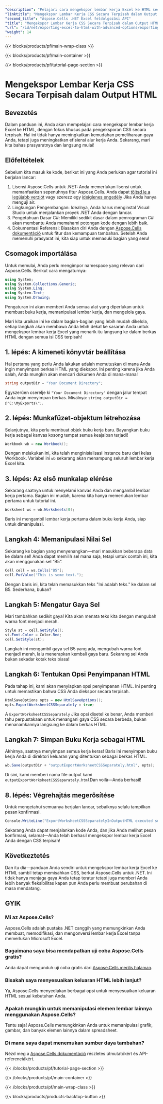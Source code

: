```yaml
---
"description": "Pelajari cara mengekspor lembar kerja Excel ke HTML secara efektif dengan CSS terpisah menggunakan Aspose.Cells untuk .NET dalam tutorial langkah demi langkah yang komprehensif ini."
"linktitle": "Mengekspor Lembar Kerja CSS Secara Terpisah dalam Output HTML"
"second_title": "Aspose.Cells .NET Excel feldolgozási API"
"title": "Mengekspor Lembar Kerja CSS Secara Terpisah dalam Output HTML"
"url": "/id/net/exporting-excel-to-html-with-advanced-options/exporting-worksheet-css-separately/"
"weight": 14
---
```


{{< blocks/products/pf/main-wrap-class >}}

{{< blocks/products/pf/main-container >}}

{{< blocks/products/pf/tutorial-page-section >}}

# Mengekspor Lembar Kerja CSS Secara Terpisah dalam Output HTML

## Bevezetés
Dalam panduan ini, Anda akan mempelajari cara mengekspor lembar kerja Excel ke HTML, dengan fokus khusus pada pengeksporan CSS secara terpisah. Hal ini tidak hanya meningkatkan kemudahan pemeliharaan gaya Anda, tetapi juga meningkatkan efisiensi alur kerja Anda. Sekarang, mari kita bahas prasyaratnya dan langsung mulai!
## Előfeltételek
Sebelum kita masuk ke kode, berikut ini yang Anda perlukan agar tutorial ini berjalan lancar:
1. Lisensi Aspose.Cells untuk .NET: Anda memerlukan lisensi untuk memanfaatkan sepenuhnya fitur Aspose.Cells. Anda dapat [töltsd le a legújabb verziót](https://releases.aspose.com/cells/net/) vagy szerezz egy [ideiglenes engedély](https://purchase.aspose.com/temporary-license/) Jika Anda hanya menguji air.
2. Lingkungan Pengembangan: Idealnya, Anda harus menginstal Visual Studio untuk menjalankan proyek .NET Anda dengan lancar.
3. Pengetahuan Dasar C#: Memiliki sedikit dasar dalam pemrograman C# akan membantu Anda memahami potongan kode dengan lebih baik.
4. Dokumentasi Referensi: Biasakan diri Anda dengan [Aspose.Cells dokumentáció](https://reference.aspose.com/cells/net/) untuk fitur dan kemampuan tambahan.
Setelah Anda memenuhi prasyarat ini, kita siap untuk memasuki bagian yang seru!
## Csomagok importálása
Untuk memulai, Anda perlu mengimpor namespace yang relevan dari Aspose.Cells. Berikut cara mengaturnya:
```csharp
using System;
using System.Collections.Generic;
using System.Linq;
using System.Text;
using System.Drawing;
```
Pengaturan ini akan memberi Anda semua alat yang diperlukan untuk membuat buku kerja, memanipulasi lembar kerja, dan mengelola gaya.

Mari kita uraikan ini ke dalam bagian-bagian yang lebih mudah dikelola, setiap langkah akan membawa Anda lebih dekat ke sasaran Anda untuk mengekspor lembar kerja Excel yang menarik itu langsung ke dalam berkas HTML dengan semua isi CSS terpisah!
## 1. lépés: A kimeneti könyvtár beállítása
Hal pertama yang perlu Anda lakukan adalah memutuskan di mana Anda ingin menyimpan berkas HTML yang diekspor. Ini penting karena jika Anda salah, Anda mungkin akan mencari dokumen Anda di mana-mana!
```csharp
string outputDir = "Your Document Directory";
```
Egyszerűen cserélje ki `"Your Document Directory"` dengan jalur tempat Anda ingin menyimpan berkas. Misalnya: `string outputDir = @"C:\MyExports\";`.
## 2. lépés: Munkafüzet-objektum létrehozása
Selanjutnya, kita perlu membuat objek buku kerja baru. Bayangkan buku kerja sebagai kanvas kosong tempat semua keajaiban terjadi!
```csharp
Workbook wb = new Workbook();
```
Dengan melakukan ini, kita telah menginisialisasi instance baru dari kelas Workbook. Variabel ini `wb` sekarang akan menampung seluruh lembar kerja Excel kita.
## 3. lépés: Az első munkalap elérése
Sekarang saatnya untuk menyelami kanvas Anda dan mengambil lembar kerja pertama. Bagian ini mudah, karena kita hanya memerlukan lembar pertama untuk tutorial ini.
```csharp
Worksheet ws = wb.Worksheets[0];
```
Baris ini mengambil lembar kerja pertama dalam buku kerja Anda, siap untuk dimanipulasi.
## Langkah 4: Memanipulasi Nilai Sel
Sekarang ke bagian yang menyenangkan—mari masukkan beberapa data ke dalam sel! Anda dapat memilih sel mana saja, tetapi untuk contoh ini, kita akan menggunakan sel “B5”.
```csharp
Cell cell = ws.Cells["B5"];
cell.PutValue("This is some text.");
```
Dengan baris ini, kita telah memasukkan teks "Ini adalah teks." ke dalam sel B5. Sederhana, bukan? 
## Langkah 5: Mengatur Gaya Sel
Mari tambahkan sedikit gaya! Kita akan menata teks kita dengan mengubah warna font menjadi merah. 
```csharp
Style st = cell.GetStyle();
st.Font.Color = Color.Red;
cell.SetStyle(st);
```
Langkah ini mengambil gaya sel B5 yang ada, mengubah warna font menjadi merah, lalu menerapkan kembali gaya baru. Sekarang sel Anda bukan sekadar kotak teks biasa!
## Langkah 6: Tentukan Opsi Penyimpanan HTML
Pada tahap ini, kami akan menyiapkan opsi penyimpanan HTML. Ini penting untuk memastikan bahwa CSS Anda diekspor secara terpisah.
```csharp
HtmlSaveOptions opts = new HtmlSaveOptions();
opts.ExportWorksheetCSSSeparately = true;
```
A `ExportWorksheetCSSSeparately` Jika opsi disetel ke benar, Anda memberi tahu perpustakaan untuk menangani gaya CSS secara berbeda, bukan menanamkannya langsung ke dalam berkas HTML.
## Langkah 7: Simpan Buku Kerja sebagai HTML
Akhirnya, saatnya menyimpan semua kerja keras! Baris ini menyimpan buku kerja Anda di direktori keluaran yang ditentukan sebagai berkas HTML.
```csharp
wb.Save(outputDir + "outputExportWorksheetCSSSeparately.html", opts);
```
Di sini, kami memberi nama file output kami `outputExportWorksheetCSSSeparately.html`Dan voilà—Anda berhasil!
## 8. lépés: Végrehajtás megerősítése
Untuk mengetahui semuanya berjalan lancar, sebaiknya selalu tampilkan pesan konfirmasi.
```csharp
Console.WriteLine("ExportWorksheetCSSSeparatelyInOutputHTML executed successfully.");
```
Sekarang Anda dapat menjalankan kode Anda, dan jika Anda melihat pesan konfirmasi, selamat—Anda telah berhasil mengekspor lembar kerja Excel Anda dengan CSS terpisah!
## Következtetés
Dan itu dia—panduan Anda sendiri untuk mengekspor lembar kerja Excel ke HTML sambil tetap memisahkan CSS, berkat Aspose.Cells untuk .NET. Ini tidak hanya menjaga gaya Anda tetap teratur tetapi juga memberi Anda lebih banyak fleksibilitas kapan pun Anda perlu membuat perubahan di masa mendatang. 
## GYIK
### Mi az Aspose.Cells?
Aspose.Cells adalah pustaka .NET canggih yang memungkinkan Anda membuat, memodifikasi, dan mengonversi lembar kerja Excel tanpa memerlukan Microsoft Excel.
### Bagaimana saya bisa mendapatkan uji coba Aspose.Cells gratis?
Anda dapat mengunduh uji coba gratis dari [Aspose.Cells merilis halaman](https://releases.aspose.com/).
### Bisakah saya menyesuaikan keluaran HTML lebih lanjut?
Ya, Aspose.Cells menyediakan berbagai opsi untuk menyesuaikan keluaran HTML sesuai kebutuhan Anda.
### Apakah mungkin untuk memanipulasi elemen lembar lainnya menggunakan Aspose.Cells?
Tentu saja! Aspose.Cells memungkinkan Anda untuk memanipulasi grafik, gambar, dan banyak elemen lainnya dalam spreadsheet.
### Di mana saya dapat menemukan sumber daya tambahan?
Nézd meg a [Aspose.Cells dokumentáció](https://reference.aspose.com/cells/net/) részletes útmutatókért és API-referenciákért.

{{< /blocks/products/pf/tutorial-page-section >}}

{{< /blocks/products/pf/main-container >}}

{{< /blocks/products/pf/main-wrap-class >}}

{{< blocks/products/products-backtop-button >}}